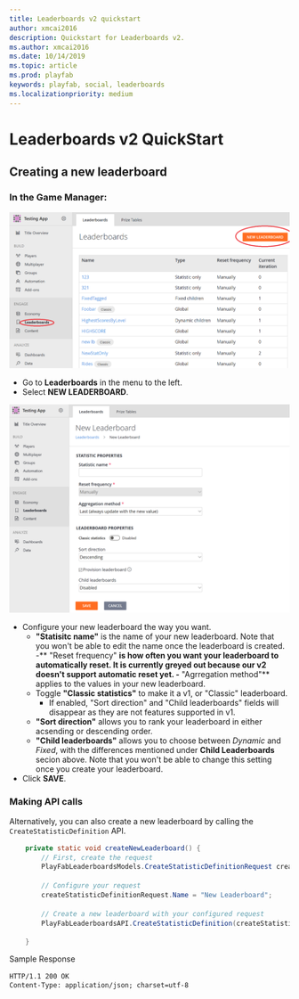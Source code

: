 ```yaml
---
title: Leaderboards v2 quickstart
author: xmcai2016
description: Quickstart for Leaderboards v2.
ms.author: xmcai2016
ms.date: 10/14/2019
ms.topic: article
ms.prod: playfab
keywords: playfab, social, leaderboards
ms.localizationpriority: medium
---
```


# Leaderboards v2 QuickStart 

## Creating a new leaderboard

### In the Game Manager:

 ![](media/quickstart1.png)

* Go to **Leaderboards** in the menu to the left.
* Select **NEW LEADERBOARD**.
  
 ![](media/quickstart2.png)
  
  
* Configure your new leaderboard the way you want.
    - **"Statisitc name"** is the name of your new leaderboard. Note that you won't be able to edit the name once the leaderboard is created.
    -** "Reset frequency" **is how often you want your leaderboard to automatically reset. It is currently greyed out because our v2 doesn't support automatic reset yet.
    -** "Agrregation method"** applies to the values in your new leaderboard.
    - Toggle **"Classic statistics"** to make it a v1, or "Classic" leaderboard.
      - If enabled, "Sort direction" and "Child leaderboards" fields will disappear as they are not features supported in v1.
    - **"Sort direction"** allows you to rank your leaderboard in either acsending or descending order.
    - **"Child leaderboards"** allows you to choose between *Dynamic* and *Fixed*, with the differences mentioned under **Child Leaderboards** secion above. Note that you won't be able to change this setting once you create your leaderboard.
* Click **SAVE**.
  

### Making API calls
Alternatively, you can also create a new leaderboard by calling the `CreateStatisticDefinition` API. 

```Java
    private static void createNewLeaderboard() {
        // First, create the request
        PlayFabLeaderboardsModels.CreateStatisticDefinitionRequest createStatisticDefinitionRequest = new PlayFabLeaderboardsModels.CreateStatisticDefinitionRequest();
        
        // Configure your request
        createStatisticDefinitionRequest.Name = "New Leaderboard";

        // Create a new leaderboard with your configured request        
        PlayFabLeaderboardsAPI.CreateStatisticDefinition(createStatisticDefinitionRequest);

    }
```

Sample Response

```
HTTP/1.1 200 OK
Content-Type: application/json; charset=utf-8
```
